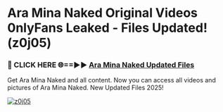 # Ara Mina Naked Original Videos 0nlyFans Leaked - Files Updated! (z0j05)

<h3>🔴 CLICK HERE 🌐==►► <a href="https://tinyurl.com/up5wt9bj" rel="nofollow">Ara Mina Naked Updated Files</a></h3>

Get Ara Mina Naked and all content. Now you can access all videos and pictures of Ara Mina Naked. New Updated Files 2025!

[![z0j05](https://i.imgur.com/ABiUzMV.gif)](https://tinyurl.com/up5wt9bj)
